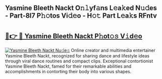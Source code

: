 ## Yasmine Bleeth Nackt O𝚗𝚕yf𝚊ns L𝚎a𝚔ed N𝚞𝚍es - Part-8l7 P𝚑𝚘tos Vi𝚍𝚎o - H𝚘𝚝 Part L𝚎a𝚔s RFntv

# <h2><a href="http://kff8i5l.oniu.top/?m=Yasmine+Bleeth+Nackt">🔗👉 🔴 Yasmine Bleeth Nackt P𝚑ot𝚘𝚜 V𝚒d𝚎o</a></h2>

[![Yasmine Bleeth Nackt Nu𝚍e𝚜](https://i.imgur.com/0qMVB7G.gif)](http://kff8i5l.oniu.top/?m=Yasmine+Bleeth+Nackt)
Online creator and multimedia entertainer Yasmine Bleeth Nackt, recognized for sharing dance and lifestyle ideas through viral dance routines and compact clips. Exceptional contortionist Yasmine Bleeth Nackt, famed for their remarkable abilities and accomplishments in contorting their body into various shapes.  
